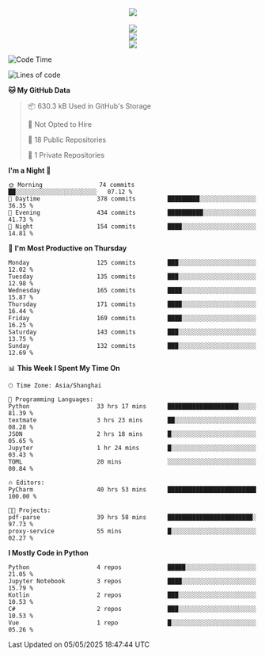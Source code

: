<div align="center">
  <img src="https://readme-typing-svg.demolab.com?font=Zhi+Mang+Xing&size=40&pause=1000&color=000000&center=true&vCenter=true&lines=Baymax%E5%B0%8F%E6%8C%AF;Hello%20World"/><br/>
  <br/>
  <img src="https://skillicons.dev/icons?i=java,kotlin,python,c,cpp,html,css,javascript" /><br/>
  <img src="https://skillicons.dev/icons?i=spring,vue,pytorch,maven,gradle,mysql,sqlite,linux" /><br/>
  <img src="https://skillicons.dev/icons?i=idea,pycharm,webstorm,androidstudio,vscode,git,vim,md" /><br/>
</div>

<!--START_SECTION:waka-->
![Code Time](http://img.shields.io/badge/Code%20Time-894%20hrs%2046%20mins-blue)

![Lines of code](https://img.shields.io/badge/From%20Hello%20World%20I%27ve%20Written-6.1%20million%20lines%20of%20code-blue)

**🐱 My GitHub Data** 

> 📦 630.3 kB Used in GitHub's Storage 
 > 
> 🚫 Not Opted to Hire
 > 
> 📜 18 Public Repositories 
 > 
> 🔑 1 Private Repositories 
 > 
**I'm a Night 🦉** 

```text
🌞 Morning                74 commits          ██░░░░░░░░░░░░░░░░░░░░░░░   07.12 % 
🌆 Daytime                378 commits         █████████░░░░░░░░░░░░░░░░   36.35 % 
🌃 Evening                434 commits         ██████████░░░░░░░░░░░░░░░   41.73 % 
🌙 Night                  154 commits         ████░░░░░░░░░░░░░░░░░░░░░   14.81 % 
```
📅 **I'm Most Productive on Thursday** 

```text
Monday                   125 commits         ███░░░░░░░░░░░░░░░░░░░░░░   12.02 % 
Tuesday                  135 commits         ███░░░░░░░░░░░░░░░░░░░░░░   12.98 % 
Wednesday                165 commits         ████░░░░░░░░░░░░░░░░░░░░░   15.87 % 
Thursday                 171 commits         ████░░░░░░░░░░░░░░░░░░░░░   16.44 % 
Friday                   169 commits         ████░░░░░░░░░░░░░░░░░░░░░   16.25 % 
Saturday                 143 commits         ███░░░░░░░░░░░░░░░░░░░░░░   13.75 % 
Sunday                   132 commits         ███░░░░░░░░░░░░░░░░░░░░░░   12.69 % 
```


📊 **This Week I Spent My Time On** 

```text
🕑︎ Time Zone: Asia/Shanghai

💬 Programming Languages: 
Python                   33 hrs 17 mins      ████████████████████░░░░░   81.39 % 
textmate                 3 hrs 23 mins       ██░░░░░░░░░░░░░░░░░░░░░░░   08.28 % 
JSON                     2 hrs 18 mins       █░░░░░░░░░░░░░░░░░░░░░░░░   05.65 % 
Jupyter                  1 hr 24 mins        █░░░░░░░░░░░░░░░░░░░░░░░░   03.43 % 
TOML                     20 mins             ░░░░░░░░░░░░░░░░░░░░░░░░░   00.84 % 

🔥 Editors: 
PyCharm                  40 hrs 53 mins      █████████████████████████   100.00 % 

🐱‍💻 Projects: 
pdf-parse                39 hrs 58 mins      ████████████████████████░   97.73 % 
proxy-service            55 mins             █░░░░░░░░░░░░░░░░░░░░░░░░   02.27 % 
```

**I Mostly Code in Python** 

```text
Python                   4 repos             █████░░░░░░░░░░░░░░░░░░░░   21.05 % 
Jupyter Notebook         3 repos             ████░░░░░░░░░░░░░░░░░░░░░   15.79 % 
Kotlin                   2 repos             ███░░░░░░░░░░░░░░░░░░░░░░   10.53 % 
C#                       2 repos             ███░░░░░░░░░░░░░░░░░░░░░░   10.53 % 
Vue                      1 repo              █░░░░░░░░░░░░░░░░░░░░░░░░   05.26 % 
```




 Last Updated on 05/05/2025 18:47:44 UTC
<!--END_SECTION:waka-->





